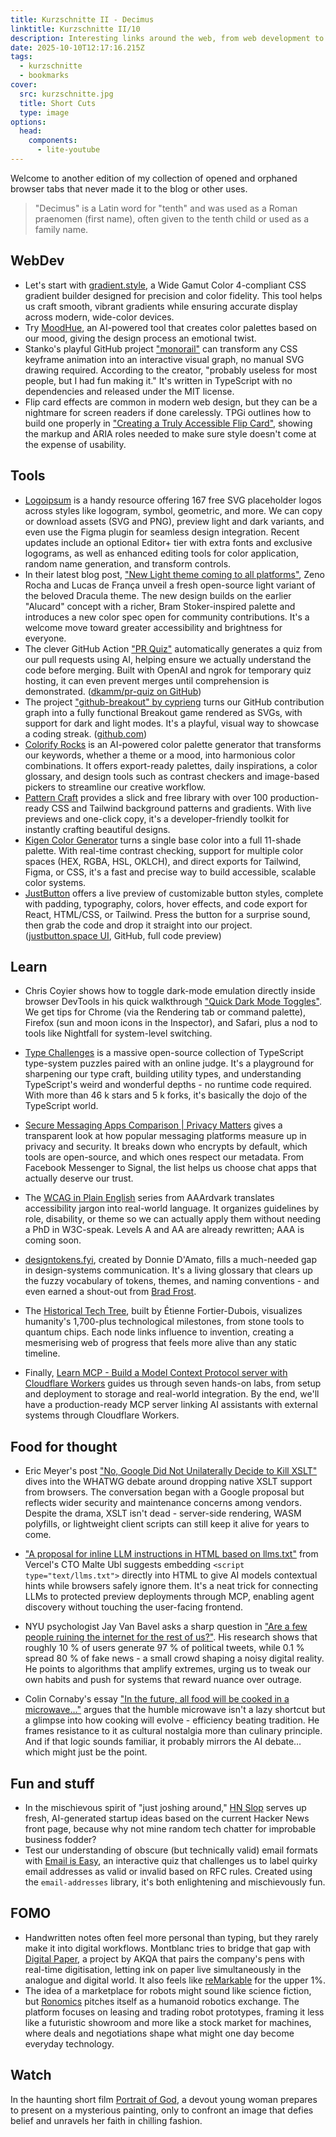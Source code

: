 ```yaml
---
title: Kurzschnitte II - Decimus
linktitle: Kurzschnitte II/10
description: Interesting links around the web, from web development to fun stuff.
date: 2025-10-10T12:17:16.215Z
tags:
  - kurzschnitte
  - bookmarks
cover:
  src: kurzschnitte.jpg
  title: Short Cuts
  type: image
options:
  head:
    components:
      - lite-youtube
---
```


Welcome to another edition of my collection of opened and orphaned browser tabs that never made it to the blog or other uses.

> "Decimus" is a Latin word for "tenth" and was used as a Roman praenomen (first name), often given to the tenth child or used as a family name.

## WebDev

* Let's start with [gradient.style](https://gradient.style/), a Wide Gamut Color 4-compliant CSS gradient builder designed for precision and color fidelity. This tool helps us craft smooth, vibrant gradients while ensuring accurate display across modern, wide-color devices.
* Try [MoodHue](https://moodhue.vercel.app/), an AI-powered tool that creates color palettes based on our mood, giving the design process an emotional twist.
* Stanko's playful GitHub project ["monorail"](https://github.com/Stanko/monorail) can transform any CSS keyframe animation into an interactive visual graph, no manual SVG drawing required. According to the creator, "probably useless for most people, but I had fun making it." It's written in TypeScript with no dependencies and released under the MIT license.
* Flip card effects are common in modern web design, but they can be a nightmare for screen readers if done carelessly. TPGi outlines how to build one properly in ["Creating a Truly Accessible Flip Card"](https://www.tpgi.com/creating-a-truly-accessible-flip-card/), showing the markup and ARIA roles needed to make sure style doesn't come at the expense of usability.

## Tools

* [Logoipsum](https://logoipsum.com/) is a handy resource offering 167 free SVG placeholder logos across styles like logogram, symbol, geometric, and more. We can copy or download assets (SVG and PNG), preview light and dark variants, and even use the Figma plugin for seamless design integration. Recent updates include an optional Editor+ tier with extra fonts and exclusive logograms, as well as enhanced editing tools for color application, random name generation, and transform controls.
* In their latest blog post, ["New Light theme coming to all platforms"](https://draculatheme.com/blog/new-light-theme-coming-to-all-platforms), Zeno Rocha and Lucas de França unveil a fresh open-source light variant of the beloved Dracula theme. The new design builds on the earlier "Alucard" concept with a richer, Bram Stoker-inspired palette and introduces a new color spec open for community contributions. It's a welcome move toward greater accessibility and brightness for everyone.
* The clever GitHub Action ["PR Quiz"](https://github.com/dkamm/pr-quiz) automatically generates a quiz from our pull requests using AI, helping ensure we actually understand the code before merging. Built with OpenAI and ngrok for temporary quiz hosting, it can even prevent merges until comprehension is demonstrated. ([dkamm/pr-quiz on GitHub](https://github.com/dkamm/pr-quiz))
* The project ["github-breakout" by cyprieng](https://github.com/cyprieng/github-breakout) turns our GitHub contribution graph into a fully functional Breakout game rendered as SVGs, with support for dark and light modes. It's a playful, visual way to showcase a coding streak. ([github.com](https://github.com/cyprieng/github-breakout))
* [Colorify Rocks](https://colorify.rocks/) is an AI-powered color palette generator that transforms our keywords, whether a theme or a mood, into harmonious color combinations. It offers export-ready palettes, daily inspirations, a color glossary, and design tools such as contrast checkers and image-based pickers to streamline our creative workflow.
* [Pattern Craft](https://patterncraft.fun/) provides a slick and free library with over 100 production-ready CSS and Tailwind background patterns and gradients. With live previews and one-click copy, it's a developer-friendly toolkit for instantly crafting beautiful designs.
* [Kigen Color Generator](https://kigen.design/color) turns a single base color into a full 11-shade palette. With real-time contrast checking, support for multiple color spaces (HEX, RGBA, HSL, OKLCH), and direct exports for Tailwind, Figma, or CSS, it's a fast and precise way to build accessible, scalable color systems.
* [JustButton](https://www.justbutton.space/) offers a live preview of customizable button styles, complete with padding, typography, colors, hover effects, and code export for React, HTML/CSS, or Tailwind. Press the button for a surprise sound, then grab the code and drop it straight into our project. ([justbutton.space UI](https://www.justbutton.space/), GitHub, full code preview)

## Learn

* Chris Coyier shows how to toggle dark-mode emulation directly inside browser DevTools in his quick walkthrough ["Quick Dark Mode Toggles"](https://frontendmasters.com/blog/quick-dark-mode-toggles/). We get tips for Chrome (via the Rendering tab or command palette), Firefox (sun and moon icons in the Inspector), and Safari, plus a nod to tools like Nightfall for system-level switching.

* [Type Challenges](https://github.com/type-challenges/type-challenges) is a massive open-source collection of TypeScript type-system puzzles paired with an online judge. It's a playground for sharpening our type craft, building utility types, and understanding TypeScript's weird and wonderful depths - no runtime code required. With more than 46 k stars and 5 k forks, it's basically the dojo of the TypeScript world.

* [Secure Messaging Apps Comparison | Privacy Matters](https://www.securemessagingapps.com/index.html) gives a transparent look at how popular messaging platforms measure up in privacy and security. It breaks down who encrypts by default, which tools are open-source, and which ones respect our metadata. From Facebook Messenger to Signal, the list helps us choose chat apps that actually deserve our trust.

* The [WCAG in Plain English](https://aaardvarkaccessibility.com/wcag-plain-english/) series from AAArdvark translates accessibility jargon into real-world language. It organizes guidelines by role, disability, or theme so we can actually apply them without needing a PhD in W3C-speak. Levels A and AA are already rewritten; AAA is coming soon.

* [designtokens.fyi](https://designtokens.fyi/), created by Donnie D'Amato, fills a much-needed gap in design-systems communication. It's a living glossary that clears up the fuzzy vocabulary of tokens, themes, and naming conventions - and even earned a shout-out from [Brad Frost](https://bradfrost.com/blog/link/designtokens-fyi/).

* The [Historical Tech Tree](https://www.historicaltechtree.com/), built by Étienne Fortier-Dubois, visualizes humanity's 1,700-plus technological milestones, from stone tools to quantum chips. Each node links influence to invention, creating a mesmerising web of progress that feels more alive than any static timeline.

* Finally, [Learn MCP - Build a Model Context Protocol server with Cloudflare Workers](https://learnmcp.examples.workers.dev/) guides us through seven hands-on labs, from setup and deployment to storage and real-world integration. By the end, we'll have a production-ready MCP server linking AI assistants with external systems through Cloudflare Workers.

## Food for thought

* Eric Meyer's post ["No, Google Did Not Unilaterally Decide to Kill XSLT"](https://meyerweb.com/eric/thoughts/2025/08/22/no-google-did-not-unilaterally-decide-to-kill-xslt/) dives into the WHATWG debate around dropping native XSLT support from browsers. The conversation began with a Google proposal but reflects wider security and maintenance concerns among vendors. Despite the drama, XSLT isn't dead - server-side rendering, WASM polyfills, or lightweight client scripts can still keep it alive for years to come.

* ["A proposal for inline LLM instructions in HTML based on llms.txt"](https://vercel.com/blog/a-proposal-for-inline-llm-instructions-in-html) from Vercel's CTO Malte Ubl suggests embedding `<script type="text/llms.txt">` directly into HTML to give AI models contextual hints while browsers safely ignore them. It's a neat trick for connecting LLMs to protected preview deployments through MCP, enabling agent discovery without touching the user-facing frontend.

* NYU psychologist Jay Van Bavel asks a sharp question in ["Are a few people ruining the internet for the rest of us?"](https://www.theguardian.com/books/2025/jul/13/are-a-few-people-ruining-the-internet-for-the-rest-of-us). His research shows that roughly 10 % of users generate 97 % of political tweets, while 0.1 % spread 80 % of fake news - a small crowd shaping a noisy digital reality. He points to algorithms that amplify extremes, urging us to tweak our own habits and push for systems that reward nuance over outrage.

* Colin Cornaby's essay ["In the future, all food will be cooked in a microwave…"](https://www.colincornaby.me/2025/08/in-the-future-all-food-will-be-cooked-in-a-microwave-and-if-you-cant-deal-with-that-then-you-need-to-get-out-of-the-kitchen/) argues that the humble microwave isn't a lazy shortcut but a glimpse into how cooking will evolve - efficiency beating tradition. He frames resistance to it as cultural nostalgia more than culinary principle. And if that logic sounds familiar, it probably mirrors the AI debate… which might just be the point.

## Fun and stuff

* In the mischievous spirit of "just joshing around," [HN Slop](https://www.josh.ing/hn-slop) serves up fresh, AI-generated startup ideas based on the current Hacker News front page, because why not mine random tech chatter for improbable business fodder?
* Test our understanding of obscure (but technically valid) email formats with [Email is Easy](https://e-mail.wtf/), an interactive quiz that challenges us to label quirky email addresses as valid or invalid based on RFC rules. Created using the `email-addresses` library, it's both enlightening and mischievously fun.

## FOMO

* Handwritten notes often feel more personal than typing, but they rarely make it into digital workflows. Montblanc tries to bridge that gap with [Digital Paper](https://www.akqa.com/work/montblanc/digital-paper/), a project by AKQA that pairs the company's pens with real-time digitisation, letting ink on paper live simultaneously in the analogue and digital world. It also feels like [reMarkable](https://remarkable.com) for the upper 1%.
* The idea of a marketplace for robots might sound like science fiction, but [Ronomics](https://ronomics.com/) pitches itself as a humanoid robotics exchange. The platform focuses on leasing and trading robot prototypes, framing it less like a futuristic showroom and more like a stock market for machines, where deals and negotiations shape what might one day become everyday technology.

## Watch

In the haunting short film [Portrait of God](https://www.youtube.com/watch?v=BI9fKfX5V68), a devout young woman prepares to present on a mysterious painting, only to confront an image that defies belief and unravels her faith in chilling fashion.

<lite-youtube videoid="BI9fKfX5V68" />
